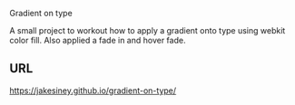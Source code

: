 
Gradient on type

A small project to workout how to apply a gradient onto type using webkit color fill. Also applied a fade in and hover fade.




## URL

https://jakesiney.github.io/gradient-on-type/
